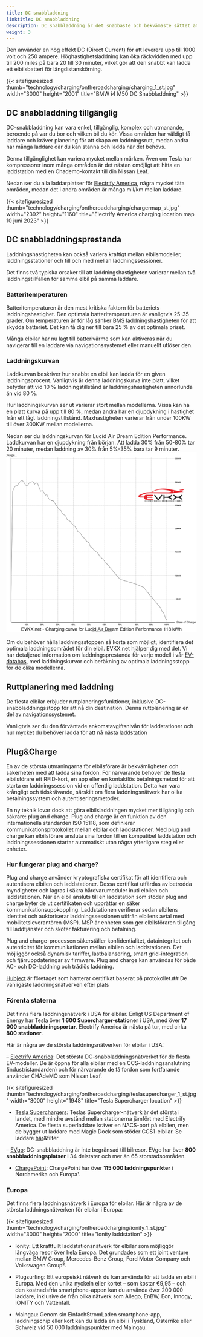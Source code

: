 ```yaml
---
title: DC snabbladdning
linktitle: DC snabbladdning
description: DC snabbladdning är det snabbaste och bekvämaste sättet att ladda en elbil på vägen.
weight: 3
---
```

<!-- markdownlint-disable MD033 -->
Den använder en hög effekt DC (Direct Current) för att leverera upp till 1000 volt och 250 ampere. Höghastighetsladdning kan öka räckvidden med upp till 200 miles på bara 20 till 30 minuter, vilket gör att den snabbt kan ladda ett elbilsbatteri för långdistanskörning.

{{< sitefiguresized thumb="technology/charging/ontheroadcharging/charging_1_st.jpg" width="3000" height="2001" title="BMW i4 M50 DC Snabbladdning" >}}

## DC snabbladdning tillgänglig

DC-snabbladdning kan vara enkel, tillgänglig, komplex och utmanande, beroende på var du bor och vilken bil du kör. Vissa områden har väldigt få laddare och kräver planering för att skapa en laddningsrutt, medan andra har många laddare där du kan stanna och ladda när det behövs.

Denna tillgänglighet kan variera mycket mellan märken. Även om Tesla har kompressorer inom många områden är det nästan omöjligt att hitta en laddstation med en Chademo-kontakt till din Nissan Leaf.

Nedan ser du alla laddarplatser för [Electrify America](https://www.electrifyamerica.com/locate-charger/), några mycket täta områden, medan det i andra områden är många mil/km mellan laddare.

{{< sitefiguresized thumb="technology/charging/ontheroadcharging/chargermap_st.jpg" width="2392" height="1160" title="Electrify America charging location map 10 juni 2023" >}}

## DC snabbladdningsprestanda

Laddningshastigheten kan också variera kraftigt mellan elbilsmodeller, laddningsstationer och till och med mellan laddningssessioner.

Det finns två typiska orsaker till att laddningshastigheten varierar mellan två laddningstillfällen för samma elbil på samma laddare.

### Batteritemperaturen

Batteritemperaturen är den mest kritiska faktorn för batteriets laddningshastighet. Den optimala batteritemperaturen är vanligtvis 25-35 grader. Om temperaturen är för låg sänker BMS laddningshastigheten för att skydda batteriet. Det kan få dig ner till bara 25 % av det optimala priset.

Många elbilar har nu lagt till batterivärme som kan aktiveras när du navigerar till en laddare via navigationssystemet eller manuellt utlöser den.

### Laddningskurvan

Laddkurvan beskriver hur snabbt en elbil kan ladda för en given laddningsprocent. Vanligtvis är denna laddningskurva inte platt, vilket betyder att vid 10 % laddningstillstånd är laddningshastigheten annorlunda än vid 80 %.

Hur laddningskurvan ser ut varierar stort mellan modellerna. Vissa kan ha en platt kurva på upp till 80 %, medan andra har en djupdykning i hastighet från ett lågt laddningstillstånd. Maxhastigheten varierar från under 100KW till över 300KW mellan modellerna.

Nedan ser du laddningskurvan för Lucid Air Dream Edition Performance. Laddkurvan har en djupdykning från början. Att ladda 30% från 50-80% tar 20 minuter, medan laddning av 30% från 5%-35% bara tar 9 minuter.<img src="../../../models/lucid/air/air_dream_edition_performance/chargingcurve.svg" class="img-fluid">


Om du behöver hålla laddningsstoppen så korta som möjligt, identifiera det optimala laddningsområdet för din elbil. EVKX.net hjälper dig med det. Vi har detaljerad information om laddningsprestanda för varje modell i vår [EV-databas](/evsearch/), med laddningskurvor och beräkning av optimala laddningsstopp för de olika modellerna.
## Ruttplanering med laddning

De flesta elbilar erbjuder ruttplaneringsfunktioner, inklusive DC-snabbladdningsstopp för att nå din destination. Denna ruttplanering är en del av [navigationssystemet](../../infotainment/navigation/).

Vanligtvis ser du den förväntade ankomstavgiftsnivån för laddstationer och hur mycket du behöver ladda för att nå nästa laddstation

## Plug&Charge

En av de största utmaningarna för elbilsförare är bekvämligheten och säkerheten med att ladda sina fordon. För närvarande behöver de flesta elbilsförare ett RFID-kort, en app eller en kontaktlös betalningsmetod för att starta en laddningssession vid en offentlig laddstation. Detta kan vara krångligt och tidskrävande, särskilt om flera laddningsnätverk har olika betalningssystem och autentiseringsmetoder.

En ny teknik lovar dock att göra elbilsladdningen mycket mer tillgänglig och säkrare: plug and charge. Plug and charge är en funktion av den internationella standarden ISO 15118, som definierar kommunikationsprotokollet mellan elbilar och laddstationer. Med plug and charge kan elbilsförare ansluta sina fordon till en kompatibel laddstation och laddningssessionen startar automatiskt utan några ytterligare steg eller enheter.

### Hur fungerar plug and charge?

Plug and charge använder kryptografiska certifikat för att identifiera och autentisera elbilen och laddstationer. Dessa certifikat utfärdas av betrodda myndigheter och lagras i säkra hårdvarumoduler inuti elbilen och laddstationen. När en elbil ansluts till en laddstation som stöder plug and charge byter de ut certifikaten och upprättar en säker kommunikationsuppkoppling. Laddstationen verifierar sedan elbilens identitet och auktoriserar laddningssessionen utifrån elbilens avtal med mobilitetsleverantören (MSP). MSP är enheten som ger elbilsföraren tillgång till laddtjänster och sköter fakturering och betalning.

Plug and charge-processen säkerställer konfidentialitet, dataintegritet och autenticitet för kommunikationen mellan elbilen och laddstationen. Det möjliggör också dynamisk tariffer, lastbalansering, smart grid-integration och fjärruppdateringar av firmware. Plug and charge kan användas för både AC- och DC-laddning och trådlös laddning.

[Hubject](https://www.hubject.com/) är företaget som hanterar certifikat baserat på protokollet.## De vanligaste laddningsnätverken efter plats

### Förenta staterna

Det finns flera laddningsnätverk i USA för elbilar. Enligt US Department of Energy har Tesla över **1 600 Supercharger-stationer** i USA, med över **17 000 snabbladdningsportar**. Electrify America är nästa på tur, med cirka **800 stationer**.

Här är några av de största laddningsnätverken för elbilar i USA:

– [Electrify America](https://www.electrifyamerica.com/): Det största DC-snabbladdningsnätverket för de flesta EV-modeller. De är öppna för alla elbilar med en CCS-laddningsanslutning (industristandarden) och för närvarande de få fordon som fortfarande använder CHAdeMO som Nissan Leaf.

{{< sitefiguresized thumb="technology/charging/ontheroadcharging/teslasupercharger_1_st.jpg" width="3000" height="1948" title="Tesla Supercharger location" >}}

- [Tesla Superchargers](https://www.tesla.com/findus/list/superchargers/United+States): Teslas Supercharger-nätverk är det största i landet, med mindre avstånd mellan stationerna jämfört med Electrify America. De flesta superladdare kräver en NACS-port på elbilen, men de bygger ut laddare med Magic Dock som stöder CCS1-elbilar. Se laddare [här](https://www.tesla.com/findus?v=2&bounds=60.61822541172234%2C-37.567384000000004%2C18.24809425121173%2C-150.60party=zoom136party=zoom136party=zoom136party=zoom17)&filter

– [EVgo](https://www.evgo.com/): DC-snabbladdning är inte begränsad till bilresor. EVgo har över **800 snabbladdningsplatser** i 34 delstater och mer än 65 storstadsområden.

- [ChargePoint](https://driver.chargepoint.com/mapCenter/37.26709110057841/-121.95591497824141/18): ChargePoint har över **115 000 laddningspunkter** i Nordamerika och Europa¹.


### Europa

Det finns flera laddningsnätverk i Europa för elbilar. Här är några av de största laddningsnätverken för elbilar i Europa:

{{< sitefiguresized thumb="technology/charging/ontheroadcharging/ionity_1_st.jpg" width="3000" height="2000" title="Ionity laddstation" >}}

- Ionity: Ett kraftfullt laddstationsnätverk för elbilar som möjliggör långväga resor över hela Europa. Det grundades som ett joint venture mellan BMW Group, Mercedes-Benz Group, Ford Motor Company och Volkswagen Group².

- Plugsurfing: Ett europeiskt nätverk du kan använda för att ladda en elbil i Europa. Med den unika nyckeln eller kortet – som kostar €9,95 – och den kostnadsfria smartphone-appen kan du använda över 200 000 laddare, inklusive de från olika nätverk som Allego, EnBW, Eon, Innogy, IONITY och Vattenfall.

- Maingau: Genom sin EinfachStromLaden smartphone-app, laddningschip eller kort kan du ladda en elbil i Tyskland, Österrike eller Schweiz vid 50 000 laddningspunkter med Maingau.